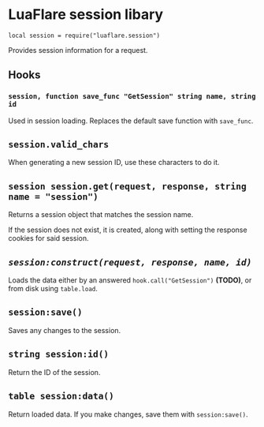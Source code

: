 # LuaFlare session libary

`local session = require("luaflare.session")`

Provides session information for a request.

## Hooks

### `session, function save_func "GetSession" string name, string id`

Used in session loading.  Replaces the default save function with `save_func`.

## `session.valid_chars`

When generating a new session ID, use these characters to do it.

## `session session.get(request, response, string name = "session")`

Returns a session object that matches the session name.

If the session does not exist, it is created, along with setting the response cookies for said session.

## *`session:construct(request, response, name, id)`*

Loads the data either by an answered `hook.call("GetSession")` **(TODO)**, or from disk using `table.load`.

## `session:save()`

Saves any changes to the session.

## `string session:id()`

Return the ID of the session.

## `table session:data()`

Return loaded data.  If you make changes, save them with `session:save()`.

